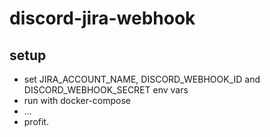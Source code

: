 # discord-jira-webhook

## setup
- set JIRA_ACCOUNT_NAME, DISCORD_WEBHOOK_ID and DISCORD_WEBHOOK_SECRET env vars
- run with docker-compose
- ...
- profit.

